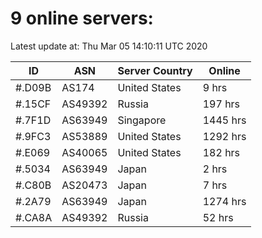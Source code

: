 # 9 online servers:

Latest update at: Thu Mar 05 14:10:11 UTC 2020

| ID | ASN | Server Country | Online |
| -- | --- | -------------- | ------ |
| #.D09B | AS174 | United States | 9 hrs |
| #.15CF | AS49392 | Russia | 197 hrs |
| #.7F1D | AS63949 | Singapore | 1445 hrs |
| #.9FC3 | AS53889 | United States | 1292 hrs |
| #.E069 | AS40065 | United States | 182 hrs |
| #.5034 | AS63949 | Japan | 2 hrs |
| #.C80B | AS20473 | Japan | 7 hrs |
| #.2A79 | AS63949 | Japan | 1274 hrs |
| #.CA8A | AS49392 | Russia | 52 hrs |

